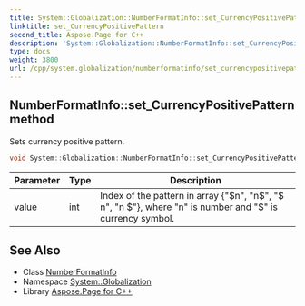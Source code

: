 ```yaml
---
title: System::Globalization::NumberFormatInfo::set_CurrencyPositivePattern method
linktitle: set_CurrencyPositivePattern
second_title: Aspose.Page for C++
description: 'System::Globalization::NumberFormatInfo::set_CurrencyPositivePattern method. Sets currency positive pattern in C++.'
type: docs
weight: 3800
url: /cpp/system.globalization/numberformatinfo/set_currencypositivepattern/
---
```

## NumberFormatInfo::set_CurrencyPositivePattern method


Sets currency positive pattern.

```cpp
void System::Globalization::NumberFormatInfo::set_CurrencyPositivePattern(int value)
```


| Parameter | Type | Description |
| --- | --- | --- |
| value | int | Index of the pattern in array {"$n", "n$", "$ n", "n $"}, where "n" is number and "$" is currency symbol. |

## See Also

* Class [NumberFormatInfo](../)
* Namespace [System::Globalization](../../)
* Library [Aspose.Page for C++](../../../)
